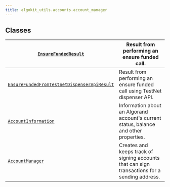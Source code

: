 ```yaml
---
title: algokit_utils.accounts.account_manager
---
```

## Classes

| [`EnsureFundedResult`](#algokit_utils.accounts.account_manager.EnsureFundedResult)                                                                      | Result from performing an ensure funded call.                                                 |
|------------------------------------------------------------------------------------------------------------------------------------------------------------------------------|-----------------------------------------------------------------------------------------------|
| [`EnsureFundedFromTestnetDispenserApiResult`](#algokit_utils.accounts.account_manager.EnsureFundedFromTestnetDispenserApiResult) | Result from performing an ensure funded call using TestNet dispenser API.                     |
| [`AccountInformation`](#algokit_utils.accounts.account_manager.AccountInformation)                                                                      | Information about an Algorand account's current status, balance and other properties.         |
| [`AccountManager`](#algokit_utils.accounts.account_manager.AccountManager)                                                                                  | Creates and keeps track of signing accounts that can sign transactions for a sending address. |